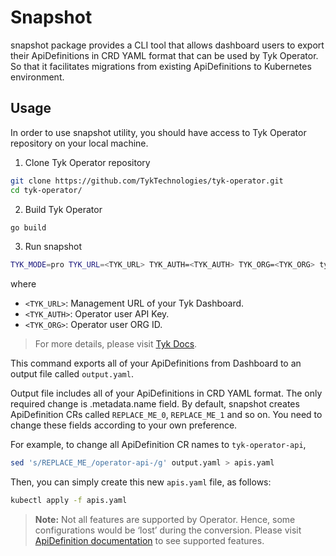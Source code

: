 # Snapshot

snapshot package provides a CLI tool that allows dashboard users to export their 
ApiDefinitions in CRD YAML format that can be used by Tyk Operator. So that it 
facilitates migrations from existing ApiDefinitions to Kubernetes environment.

## Usage

In order to use snapshot utility, you should have access to Tyk Operator repository
on your local machine.

1. Clone Tyk Operator repository
```bash
git clone https://github.com/TykTechnologies/tyk-operator.git
cd tyk-operator/
```

2. Build Tyk Operator
```bash
go build
```

3. Run snapshot
```bash
TYK_MODE=pro TYK_URL=<TYK_URL> TYK_AUTH=<TYK_AUTH> TYK_ORG=<TYK_ORG> tyk-operator --snapshot output.yaml
```
where
- `<TYK_URL>`: Management URL of your Tyk Dashboard.
- `<TYK_AUTH>`: Operator user API Key.
- `<TYK_ORG>`: Operator user ORG ID.

> For more details, please visit [Tyk Docs](https://tyk.io/docs/tyk-stack/tyk-operator/installing-tyk-operator/#tyk-self-managed-hybrid).

This command exports all of your ApiDefinitions from Dashboard to an output file
called `output.yaml`.

Output file includes all of your ApiDefinitions in CRD YAML format. The only required
change is .metadata.name field. By default, snapshot creates ApiDefinition CRs 
called `REPLACE_ME_0`, `REPLACE_ME_1` and so on. You need to change these fields
according to your own preference.

For example, to change all ApiDefinition CR names to `tyk-operator-api`,
```bash
sed 's/REPLACE_ME_/operator-api-/g' output.yaml > apis.yaml
```

Then, you can simply create this new `apis.yaml` file, as follows:
```bash
kubectl apply -f apis.yaml
```

> **Note:** Not all features are supported by Operator. Hence, some configurations would be 
‘lost’ during the conversion. Please visit [ApiDefinition documentation](https://github.com/TykTechnologies/tyk-operator/blob/master/docs/api_definitions.md)
to see supported features.
